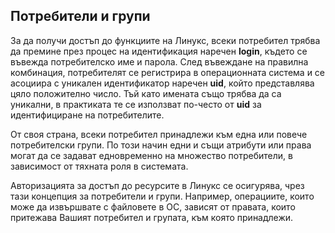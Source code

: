 ## Потребители и групи

За да получи достъп до функциите на Линукс, всеки потребител трябва да премине през процес на идентификация наречен **login**, 
където се въвежда потребителско име и парола. След въвеждане на правилна комбинация, потребителят се регистрира в операционната система и се асоциира с уникален идентификатор наречен **uid**, който представлява цяло положително число. 
Тъй като имената също трябва да са уникални, в практиката те се използват по-често от **uid** за идентифициране на потребителите.

От своя страна, всеки потребител принадлежи към една или повече потребителски групи. 
По този начин едни и същи атрибути или права могат да се задават едновременно на множество потребители, в зависимост от тяхната роля в системата.

Авторизацията за достъп до ресурсите в Линукс се осигурява, чрез тази концепция за потребители и групи. 
Например, операциите, които може да извършвате с файловете в ОС, зависят от правата, които притежава Вашият потребител и групата, към която принадлежи.
